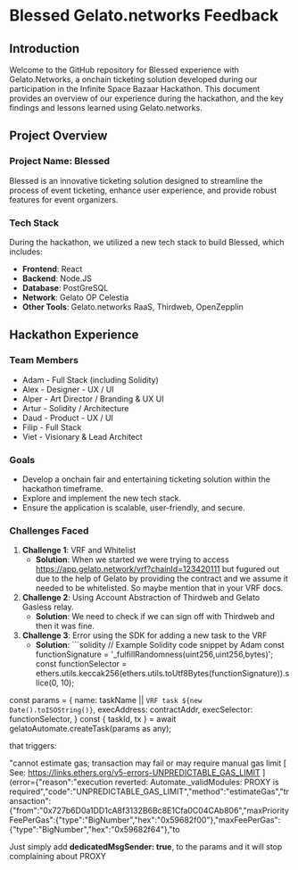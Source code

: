 # Blessed Gelato.networks Feedback

## Introduction

Welcome to the GitHub repository for Blessed experience with Gelato.Networks, a onchain ticketing solution developed during our participation in the Infinite Space Bazaar Hackathon. 
This document provides an overview of our experience during the hackathon, and the key findings and lessons learned using Gelato.networks.

## Project Overview

### Project Name: Blessed

Blessed is an innovative ticketing solution designed to streamline the process of event ticketing, enhance user experience, and provide robust features for event organizers.

### Tech Stack

During the hackathon, we utilized a new tech stack to build Blessed, which includes:

- **Frontend**: React
- **Backend**: Node.JS 
- **Database**: PostGreSQL
- **Network**: Gelato OP Celestia  
- **Other Tools**: Gelato.networks RaaS, Thirdweb, OpenZepplin 

## Hackathon Experience

### Team Members

- Adam - Full Stack (including Solidity)
- Alex - Designer - UX / UI
- Alper - Art Director / Branding & UX UI
- Artur - Solidity / Architecture
- Daud - Product - UX / UI
- Filip - Full Stack 
- Viet - Visionary & Lead Architect

### Goals

- Develop a onchain fair and entertaining ticketing solution within the hackathon timeframe.
- Explore and implement the new tech stack.
- Ensure the application is scalable, user-friendly, and secure.

### Challenges Faced

1. **Challenge 1**: VRF and Whitelist
   - **Solution**: When we started we were trying to access https://app.gelato.network/vrf?chainId=123420111 but fugured out due to the help of Gelato by providing the contract and we assume it needed to be whitelisted. So maybe mention that in your VRF docs. 
2. **Challenge 2**: Using Account Abstraction of Thirdweb and Gelato Gasless relay.
   - **Solution**: We need to check if we can sign off with Thirdweb and then it was fine.
3. **Challenge 3**: Error using the SDK for adding a new task to the VRF
   - **Solution**:   ```solidity
  // Example Solidity code snippet by Adam
    const functionSignature = '_fulfillRandomness(uint256,uint256,bytes)';
  const functionSelector = ethers.utils.keccak256(ethers.utils.toUtf8Bytes(functionSignature)).slice(0, 10);

  const params = {
    name: taskName || `VRF task ${new Date().toISOString()}`,
    execAddress: contractAddr,
    execSelector: functionSelector,
  }
  const { taskId, tx } = await gelatoAutomate.createTask(params as any);

that triggers:

 "cannot estimate gas; transaction may fail or may require manual gas limit [ See: https://links.ethers.org/v5-errors-UNPREDICTABLE_GAS_LIMIT ] (error={\"reason\":\"execution reverted: Automate._validModules: PROXY is required\",\"code\":\"UNPREDICTABLE_GAS_LIMIT\",\"method\":\"estimateGas\",\"transaction\":{\"from\":\"0x727b6D0a1DD1cA8f3132B6Bc8E1Cfa0C04CAb806\",\"maxPriorityFeePerGas\":{\"type\":\"BigNumber\",\"hex\":\"0x59682f00\"},\"maxFeePerGas\":{\"type\":\"BigNumber\",\"hex\":\"0x59682f64\"},\"to

Just simply add **dedicatedMsgSender: true**, to the params and it will stop complaining about PROXY





